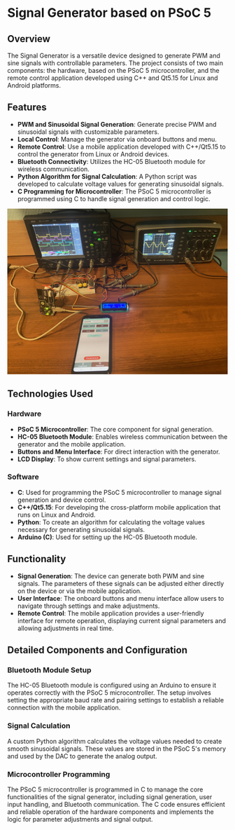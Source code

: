 # Signal Generator based on PSoC 5

## Overview

The Signal Generator is a versatile device designed to generate PWM and sine signals with controllable parameters. The project consists of two main components: the hardware, based on the PSoC 5 microcontroller, and the remote control application developed using C++ and Qt5.15 for Linux and Android platforms.

## Features

- **PWM and Sinusoidal Signal Generation**: Generate precise PWM and sinusoidal signals with customizable parameters.
- **Local Control**: Manage the generator via onboard buttons and menu.
- **Remote Control**: Use a mobile application developed with C++/Qt5.15 to control the generator from Linux or Android devices.
- **Bluetooth Connectivity**: Utilizes the HC-05 Bluetooth module for wireless communication.
- **Python Algorithm for Signal Calculation**: A Python script was developed to calculate voltage values for generating sinusoidal signals.
- **C Programming for Microcontroller**: The PSoC 5 microcontroller is programmed using C to handle signal generation and control logic.

![Signal Generator in Action](resources/demo.jpg)

## Technologies Used

### Hardware

- **PSoC 5 Microcontroller**: The core component for signal generation.
- **HC-05 Bluetooth Module**: Enables wireless communication between the generator and the mobile application.
- **Buttons and Menu Interface**: For direct interaction with the generator.
- **LCD Display**: To show current settings and signal parameters.

### Software

- **C**: Used for programming the PSoC 5 microcontroller to manage signal generation and device control.
- **C++/Qt5.15**: For developing the cross-platform mobile application that runs on Linux and Android.
- **Python**: To create an algorithm for calculating the voltage values necessary for generating sinusoidal signals.
- **Arduino (C)**: Used for setting up the HC-05 Bluetooth module.

## Functionality

- **Signal Generation**: The device can generate both PWM and sine signals. The parameters of these signals can be adjusted either directly on the device or via the mobile application.
- **User Interface**: The onboard buttons and menu interface allow users to navigate through settings and make adjustments.
- **Remote Control**: The mobile application provides a user-friendly interface for remote operation, displaying current signal parameters and allowing adjustments in real time.

## Detailed Components and Configuration

### Bluetooth Module Setup

The HC-05 Bluetooth module is configured using an Arduino to ensure it operates correctly with the PSoC 5 microcontroller. The setup involves setting the appropriate baud rate and pairing settings to establish a reliable connection with the mobile application.

### Signal Calculation

A custom Python algorithm calculates the voltage values needed to create smooth sinusoidal signals. These values are stored in the PSoC 5's memory and used by the DAC to generate the analog output.

### Microcontroller Programming

The PSoC 5 microcontroller is programmed in C to manage the core functionalities of the signal generator, including signal generation, user input handling, and Bluetooth communication. The C code ensures efficient and reliable operation of the hardware components and implements the logic for parameter adjustments and signal output.
